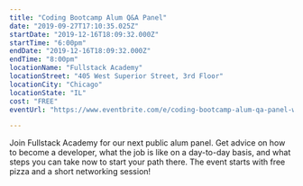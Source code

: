 ```yaml
---
title: "Coding Bootcamp Alum Q&A Panel"
date: "2019-09-27T17:10:35.025Z"
startDate: "2019-12-16T18:09:32.000Z"
startTime: "6:00pm"
endDate: "2019-12-16T18:09:32.000Z"
endTime: "8:00pm"
locationName: "Fullstack Academy"
locationStreet: "405 West Superior Street, 3rd Floor"
locationCity: "Chicago"
locationState: "IL"
cost: "FREE"
eventUrl: "https://www.eventbrite.com/e/coding-bootcamp-alum-qa-panel-with-fullstack-academy-and-grace-hopper-track-grads-chicago-tickets-69306131505"

---
```


Join Fullstack Academy for our next public alum panel. Get advice on how to become a developer, what the job is like on a day-to-day basis, and what steps you can take now to start your path there. The event starts with free pizza and a short networking session!

